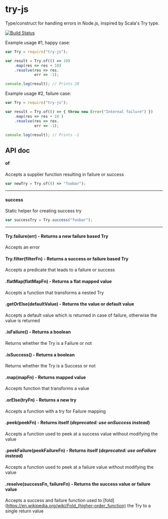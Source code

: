 # try-js
Type/construct for handling errors in Node.js, inspired by Scala's Try type.

[![Build Status](https://travis-ci.org/whirlwin/try-js.svg?branch=master)](https://travis-ci.org/whirlwin/try-js)

Example usage #1, happy case:
```javascript
var Try = require("try-js");

var result = Try.of(() => 10)
    .map(res => res + 10)
    .resolve(res => res,
             err => -1);

console.log(result); // Prints 20
```

Example usage #2, failure case:
```javascript
var Try = require("try-js");

var result = Try.of(() => { throw new Error("Internal failure") })
    .map(res => res + 10 )
    .resolve(res => res,
             err => -1);

console.log(result); // Prints -1
```

## API doc

#### of

Accepts a supplier function resulting in failure or success

```javascript
var newTry = Try.of(() => "foobar");
```

---

#### success

Static helper for  creating success try 

```javascript
var successTry = Try.success("foobar");
```

---

#### Try.failure(err) - Returns a new failure based Try
Accepts an error

#### Try.filter(filterFn) - Returns a success or failure based Try
Accepts a predicate that leads to a failure or success

#### .flatMap(flatMapFn) - Returns a flat mapped value
Accepts a function that transforms a nested Try

#### .getOrElse(defaultValue) - Returns the value or default value
Accepts a default value which is returned in case of failure, otherwise the value is returned

#### .isFailure() - Returns a boolean
Returns whether the Try is a Failure or not

#### .isSuccess() - Returns a boolean
Returns whether the Try is a Success or not

#### .map(mapFn) - Returns mapped value
Accepts function that transforms a value

#### .orElse(tryFn) - Returns a new try
Accepts a function with a try for Failure mapping

#### .peek(peekFn) - Returns itself (*deprecated: use onSuccess instead*)
Accepts a function used to peek at a success value without modifying the value

#### .peekFailure(peekFailureFn) - Returns itself (*deprecated: use onFailure instead*)
Accepts a function used to peek at a failure value without modifying the value

#### .resolve(successFn, failureFn) - Returns the success value or failure value
Accepts a success and failure function used to [fold](https://en.wikipedia.org/wiki/Fold_(higher-order_function) the Try to a single return value
